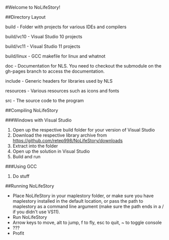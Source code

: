 #Welcome to NoLifeStory!

##Directory Layout

build - Folder with projects for various IDEs and compilers

build/vc10 - Visual Studio 10 projects

build/vc11 - Visual Studio 11 projects

build/linux - GCC makefile for linux and whatnot

doc - Documentation for NLS. You need to checkout the submodule on the gh-pages branch to access the documentation.

include - Generic headers for libraries used by NLS

resources - Various resources such as icons and fonts

src - The source code to the program

##Compiling NoLifeStory

###Windows with Visual Studio

1. Open up the respective build folder for your version of Visual Studio
2. Download the respective library archive from https://github.com/retep998/NoLifeStory/downloads
3. Extract into the folder
4. Open up the solution in Visual Studio
5. Build and run

###Using GCC

1. Do stuff

##Running NoLifeStory

* Place NoLifeStory in your maplestory folder, or make sure you have maplestory installed in the default location, or pass the path to maplestory as a command line argument (make sure the path ends in a / if you didn't use VS11).
* Run NoLifeStory
* Arrow keys to move, alt to jump, f to fly, esc to quit, ~ to toggle console
* ???
* Profit
